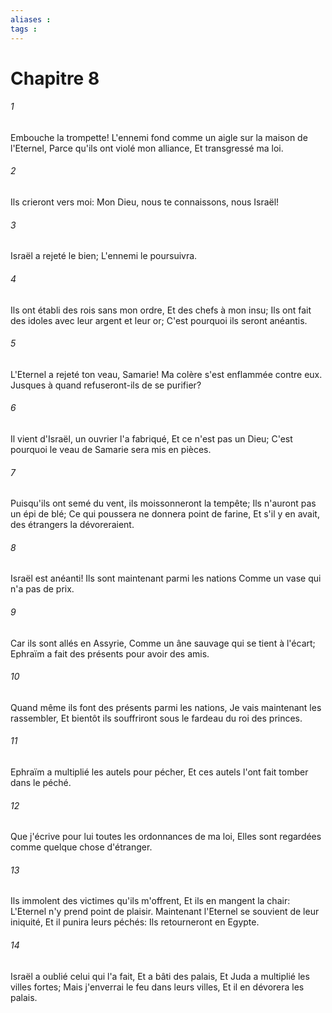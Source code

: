```yaml
---
aliases : 
tags : 
---
```


# Chapitre 8

###### 1
Embouche la trompette! L'ennemi fond comme un aigle sur la maison de l'Eternel, Parce qu'ils ont violé mon alliance, Et transgressé ma loi.
###### 2
Ils crieront vers moi: Mon Dieu, nous te connaissons, nous Israël!
###### 3
Israël a rejeté le bien; L'ennemi le poursuivra.
###### 4
Ils ont établi des rois sans mon ordre, Et des chefs à mon insu; Ils ont fait des idoles avec leur argent et leur or; C'est pourquoi ils seront anéantis.
###### 5
L'Eternel a rejeté ton veau, Samarie! Ma colère s'est enflammée contre eux. Jusques à quand refuseront-ils de se purifier?
###### 6
Il vient d'Israël, un ouvrier l'a fabriqué, Et ce n'est pas un Dieu; C'est pourquoi le veau de Samarie sera mis en pièces.
###### 7
Puisqu'ils ont semé du vent, ils moissonneront la tempête; Ils n'auront pas un épi de blé; Ce qui poussera ne donnera point de farine, Et s'il y en avait, des étrangers la dévoreraient.
###### 8
Israël est anéanti! Ils sont maintenant parmi les nations Comme un vase qui n'a pas de prix.
###### 9
Car ils sont allés en Assyrie, Comme un âne sauvage qui se tient à l'écart; Ephraïm a fait des présents pour avoir des amis.
###### 10
Quand même ils font des présents parmi les nations, Je vais maintenant les rassembler, Et bientôt ils souffriront sous le fardeau du roi des princes.
###### 11
Ephraïm a multiplié les autels pour pécher, Et ces autels l'ont fait tomber dans le péché.
###### 12
Que j'écrive pour lui toutes les ordonnances de ma loi, Elles sont regardées comme quelque chose d'étranger.
###### 13
Ils immolent des victimes qu'ils m'offrent, Et ils en mangent la chair: L'Eternel n'y prend point de plaisir. Maintenant l'Eternel se souvient de leur iniquité, Et il punira leurs péchés: Ils retourneront en Egypte.
###### 14
Israël a oublié celui qui l'a fait, Et a bâti des palais, Et Juda a multiplié les villes fortes; Mais j'enverrai le feu dans leurs villes, Et il en dévorera les palais.
